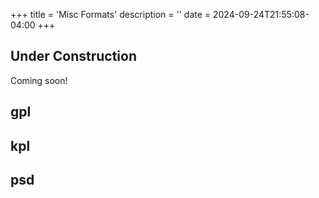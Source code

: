 +++
title = 'Misc Formats'
description = ''
date = 2024-09-24T21:55:08-04:00
+++

## Under Construction

Coming soon!

## gpl

## kpl

## psd
